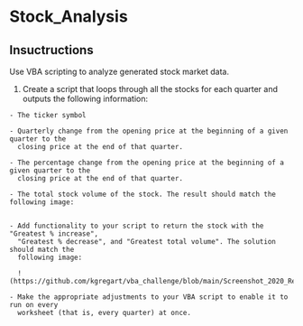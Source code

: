 # Stock_Analysis

## Insuctructions 

Use VBA scripting to analyze generated stock market data.

  1. Create a script that loops through all the stocks for each quarter and outputs the
     following information:

    - The ticker symbol

    - Quarterly change from the opening price at the beginning of a given quarter to the     
      closing price at the end of that quarter.

    - The percentage change from the opening price at the beginning of a given quarter to the 
      closing price at the end of that quarter.

    - The total stock volume of the stock. The result should match the following image:


    - Add functionality to your script to return the stock with the "Greatest % increase",     
      "Greatest % decrease", and "Greatest total volume". The solution should match the 
      following image:
      
      !(https://github.com/kgregart/vba_challenge/blob/main/Screenshot_2020_Results.png)
    
    - Make the appropriate adjustments to your VBA script to enable it to run on every 
      worksheet (that is, every quarter) at once.

